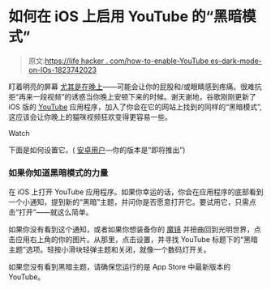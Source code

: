 # 如何在 iOS 上启用 YouTube 的“黑暗模式”

> 原文:[https://life hacker . com/how-to-enable-YouTube es-dark-mode-on-IOs-1823742023](https://lifehacker.com/how-to-enable-youtubes-dark-mode-on-ios-1823742023)

盯着明亮的屏幕 [尤其是在晚上](https://lifehacker.com/how-can-i-make-my-computer-and-phone-more-friendly-to-u-5899079)——可能会让你的屁股和/或眼睛感到疼痛。很难抗拒“再来一段视频”的诱惑当你晚上安顿下来的时候。谢天谢地，谷歌刚刚更新了 iOS 版的 [YouTube](https://itunes.apple.com/us/app/youtube-watch-listen-stream/id544007664?mt=8) 应用程序，加入了你会在它的网站上找到的同样的“黑暗模式”,这应该会让你晚上的猫咪视频狂欢变得更容易一些。

Watch

下面是如何设置它。( [安卓用户](https://play.google.com/store/apps/details?id=com.google.android.youtube&hl=en)—你的版本是“即将推出”)

### 如果你知道黑暗模式的力量

在 iOS 上打开 YouTube 应用程序。如果你幸运的话，你会在应用程序的底部看到一个小通知，提到新的“黑暗”主题，并问你是否愿意打开它。要试用它，只需点击“打开”——就这么简单。

如果你没有看到这个通知，或者如果你想装备你的 [魔镜](https://www.youtube.com/watch?v=ykm0d2RkRdU) 并扭曲回到光明世界，点击应用右上角的你的图片。从那里，点击设置，并寻找 YouTube 标题下的“黑暗主题”选项。轻按小滑块轻弹主题和关闭，就像一个数码灯开关。

如果您没有看到黑暗主题，请确保您运行的是 App Store 中最新版本的 YouTube。